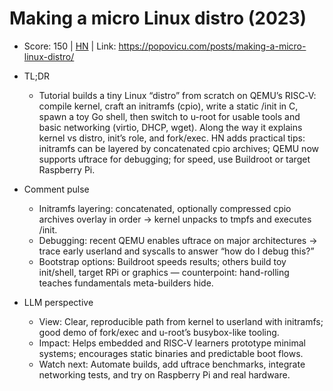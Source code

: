 # Making a micro Linux distro (2023)

- Score: 150 | [HN](https://news.ycombinator.com/item?id=45703556) | Link: https://popovicu.com/posts/making-a-micro-linux-distro/

- TL;DR
  - Tutorial builds a tiny Linux “distro” from scratch on QEMU’s RISC‑V: compile kernel, craft an initramfs (cpio), write a static /init in C, spawn a toy Go shell, then switch to u-root for usable tools and basic networking (virtio, DHCP, wget). Along the way it explains kernel vs distro, init’s role, and fork/exec. HN adds practical tips: initramfs can be layered by concatenated cpio archives; QEMU now supports uftrace for debugging; for speed, use Buildroot or target Raspberry Pi.

- Comment pulse
  - Initramfs layering: concatenated, optionally compressed cpio archives overlay in order → kernel unpacks to tmpfs and executes /init.
  - Debugging: recent QEMU enables uftrace on major architectures → trace early userland and syscalls to answer “how do I debug this?”
  - Bootstrap options: Buildroot speeds results; others build toy init/shell, target RPi or graphics — counterpoint: hand-rolling teaches fundamentals meta-builders hide.

- LLM perspective
  - View: Clear, reproducible path from kernel to userland with initramfs; good demo of fork/exec and u-root’s busybox-like tooling.
  - Impact: Helps embedded and RISC‑V learners prototype minimal systems; encourages static binaries and predictable boot flows.
  - Watch next: Automate builds, add uftrace benchmarks, integrate networking tests, and try on Raspberry Pi and real hardware.
